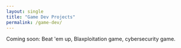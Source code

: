 ```yaml
---
layout: single
title: "Game Dev Projects"
permalink: /game-dev/
---
```

Coming soon: Beat 'em up, Blaxploitation game, cybersecurity game.
